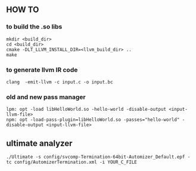 ## HOW TO

### to build the .so libs
```
mkdir <build_dir>
cd <build_dir>
cmake -DLT_LLVM_INSTALL_DIR=<llvm_build_dir> ..
make
```

### to generate llvm IR code
```
clang  -emit-llvm -c input.c -o input.bc
```

### old and new pass manager
```
lpm: opt -load libHelloWorld.so -hello-world -disable-output <input-llvm-file>
npm: opt -load-pass-plugin=libHelloWorld.so -passes="hello-world" -disable-output <input-llvm-file>
```

## ultimate analyzer
```
./Ultimate -s config/svcomp-Termination-64bit-Automizer_Default.epf -tc config/AutomizerTermination.xml -i YOUR_C_FILE
```